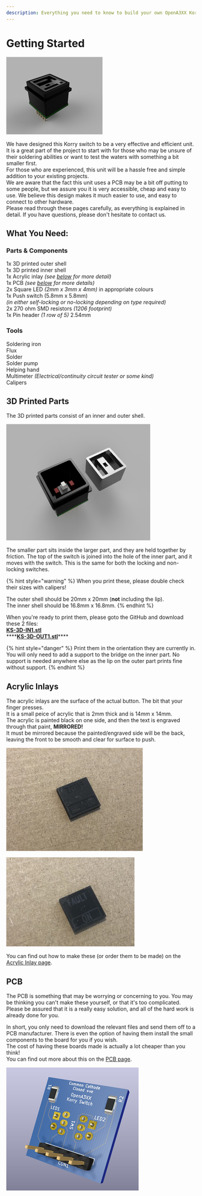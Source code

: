 ```yaml
---
description: Everything you need to know to build your own OpenA3XX Korry switch!
---
```


# Getting Started

![3D Visualization](../.gitbook/assets/5%20%282%29%20%282%29%20%282%29%20%282%29%20%281%29.png)

We have designed this Korry switch to be a very effective and efficient unit. It is a great part of the project to start with for those who may be unsure of their soldering abilities or want to test the waters with something a bit smaller first.  
For those who are experienced, this unit will be a hassle free and simple addition to your existing projects.  
We are aware that the fact this unit uses a PCB may be a bit off putting to some people, but we assure you it is very accessible, cheap and easy to use. We believe this design makes it much easier to use, and easy to connect to other hardware.  
Please read through these pages carefully, as everything is explained in detail. If you have questions, please don't hesitate to contact us.

## What You Need:

### **Parts & Components**

1x 3D printed outer shell  
1x 3D printed inner shell  
1x Acrylic inlay _\(see_ [_below_](getting_started.md#acrylic-inlays) _for more detail\)_  
1x PCB _\(see_ [_below_](getting_started.md#pcb) _for more details\)_  
2x Square LED _\(2mm x 3mm x 4mm\)_ in appropriate colours  
1x Push switch \(5.8mm x 5.8mm\)  
_\(in either self-locking or no-locking depending on type required\)_  
2x 270 ohm SMD resistors _\(1206 footprint\)_  
1x Pin header _\(1 row of 5\)_ 2.54mm

### **Tools**

Soldering iron  
Flux  
Solder  
Solder pump  
Helping hand  
Multimeter _\(Electrical/continuity circuit tester or some kind\)_  
Calipers

## 3D Printed Parts

The 3D printed parts consist of an inner and outer shell.

![](../.gitbook/assets/4%20%282%29%20%281%29%20%281%29.png)

The smaller part sits inside the larger part, and they are held together by friction. The top of the switch is joined into the hole of the inner part, and it moves with the switch. This is the same for both the locking and non-locking switches.

{% hint style="warning" %}
When you print these, please double check their sizes with calipers!

The outer shell should be 20mm x 20mm \(**not** including the lip\).  
The inner shell should be 16.8mm x 16.8mm.
{% endhint %}

When you're ready to print them, please goto the GitHub and download these 2 files:  
[**KS-3D-IN1.stl**](https://github.com/OpenA3XX/opena3xx.3D-CNC_Parts/blob/main/Korry%20Switch/3D%20Print%20Parts/KS-3D-IN1.stl)  
****[**KS-3D-OUT1.stl**](https://github.com/OpenA3XX/opena3xx.3D-CNC_Parts/blob/main/Korry%20Switch/3D%20Print%20Parts/KS-3D-OUT1.stl)\*\*\*\*

{% hint style="danger" %}
Print them in the orientation they are currently in. You will only need to add a support to the bridge on the inner part. No support is needed anywhere else as the lip on the outer part prints fine without support.
{% endhint %}

## **Acrylic Inlays**

The acrylic inlays are the surface of the actual button. The bit that your finger presses.  
It is a small peice of acrylic that is 2mm thick and is 14mm x 14mm.  
The acrylic is painted black on one side, and then the text is engraved through that paint, **MIRRORED!**   
It must be mirrored because the painted/engraved side will be the back, leaving the front to be smooth and clear for surface to push.

![Painted &amp; engraved \(mirrored\) side becomes the back.](../.gitbook/assets/img_5352.jpg)

![This side then becomes the front, the part that is actually pressed.](../.gitbook/assets/img_5351.jpg)

You can find out how to make these \(or order them to be made\) on the [Acrylic Inlay page](acrylic_inlays.md).

## PCB

The PCB is something that may be worrying or concerning to you. You may be thinking you can't make these yourself, or that it's too complicated.  
Please be assured that it is a really easy solution, and all of the hard work is already done for you.

In short, you only need to download the relevant files and send them off to a PCB manufacturer. There is even the option of having them install the small components to the board for you if you wish.  
The cost of having these boards made is actually a lot cheaper than you think!  
You can find out more about this on the [PCB page](pcb.md).

![3D render of PCB.](../.gitbook/assets/korry_pcb2%20%282%29.png)

